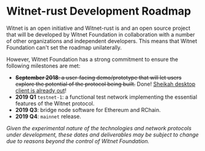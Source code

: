 # Witnet-rust Development Roadmap

Witnet is an open initiative and Witnet-rust is and an open source project that will be developed by Witnet Foundation in collaboration with a number of other organizations and independent developers. This means that Witnet Foundation can't set the roadmap unilaterally.

However, Witnet Foundation has a strong commitment to ensure the following milestones are met:

- ~~__September 2018__: a user-facing demo/prototype that will let users explore the potential of the protocol being built.~~ Done! [Sheikah desktop client is already out][sheikah]!
- __2019 Q1__ `testnet-1`: a functional test network implementing the essential features of the Witnet protocol.
- __2019 Q3__: bridge node software for Ethereum and RChain.
- __2019 Q4__: `mainnet` release.

_Given the experimental nature of the technologies and network protocols under development, these dates and deliverables may be subject to change due to reasons beyond the control of Witnet Foundation._

[sheikah]: https://medium.com/witnet/welcome-to-sheikah-5b658d4815c8